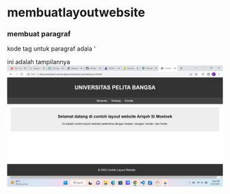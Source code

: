 # membuatlayoutwebsite
### membuat paragraf
kode tag untuk paragraf adala '<p>
ini adalah tampilannya
![img](screenshot/Screenshot.png)